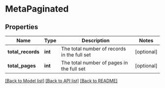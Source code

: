 # MetaPaginated

## Properties
Name | Type | Description | Notes
------------ | ------------- | ------------- | -------------
**total_records** | **int** | The total number of records in the full set | [optional] 
**total_pages** | **int** | The total number of pages in the full set | [optional] 

[[Back to Model list]](../README.md#documentation-for-models) [[Back to API list]](../README.md#documentation-for-api-endpoints) [[Back to README]](../README.md)

